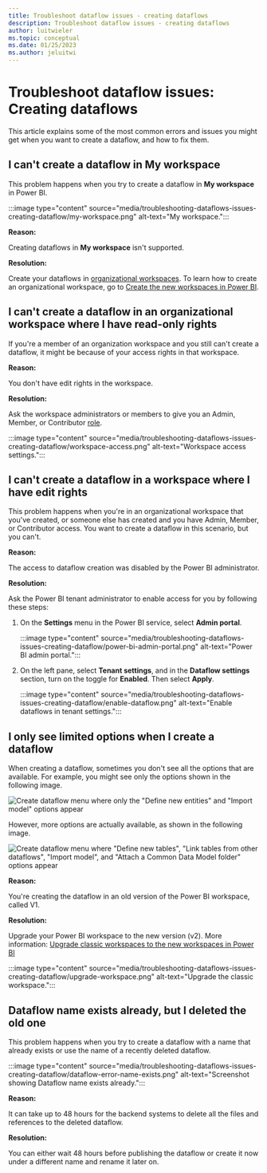 ```yaml
---
title: Troubleshoot dataflow issues - creating dataflows
description: Troubleshoot dataflow issues - creating dataflows
author: luitwieler
ms.topic: conceptual
ms.date: 01/25/2023
ms.author: jeluitwi
---
```


# Troubleshoot dataflow issues: Creating dataflows

This article explains some of the most common errors and issues you might get when you want to create a dataflow, and how to fix them.

## I can't create a dataflow in My workspace

This problem happens when you try to create a dataflow in **My workspace** in Power BI.

:::image type="content" source="media/troubleshooting-dataflows-issues-creating-dataflow/my-workspace.png" alt-text="My workspace.":::

**Reason:**

Creating dataflows in **My workspace** isn't supported.

**Resolution:**

Create your dataflows in [organizational workspaces](/power-bi/collaborate-share/service-create-the-new-workspaces). To learn how to create an organizational workspace, go to [Create the new workspaces in Power BI](/power-bi/collaborate-share/service-create-the-new-workspaces).

## I can't create a dataflow in an organizational workspace where I have read-only rights

If you're a member of an organization workspace and you still can't create a dataflow, it might be because of your access rights in that workspace.

**Reason:**

You don't have edit rights in the workspace.

**Resolution:**

Ask the workspace administrators or members to give you an Admin, Member, or Contributor [role](/power-bi/collaborate-share/service-new-workspaces#roles-in-the-new-workspaces).

:::image type="content" source="media/troubleshooting-dataflows-issues-creating-dataflow/workspace-access.png" alt-text="Workspace access settings.":::

## I can't create a dataflow in a workspace where I have edit rights

This problem happens when you're in an organizational workspace that you've created, or someone else has created and you have Admin, Member, or Contributor access. You want to create a dataflow in this scenario, but you can't.

**Reason:**

The access to dataflow creation was disabled by the Power BI administrator.

**Resolution:**

Ask the Power BI tenant administrator to enable access for you by following these steps:

1. On the **Settings** menu in the Power BI service, select **Admin portal**.

   :::image type="content" source="media/troubleshooting-dataflows-issues-creating-dataflow/power-bi-admin-portal.png" alt-text="Power BI admin portal.":::

2. On the left pane, select **Tenant settings**, and in the **Dataflow settings** section, turn on the toggle for **Enabled**. Then select **Apply**.

   :::image type="content" source="media/troubleshooting-dataflows-issues-creating-dataflow/enable-dataflow.png" alt-text="Enable dataflows in tenant settings.":::

## I only see limited options when I create a dataflow

When creating a dataflow, sometimes you don't see all the options that are available. For example, you might see only the options shown in the following image.

![Create dataflow menu where only the "Define new entities" and "Import model" options appear](media/troubleshooting-dataflows-issues-creating-dataflow/dataflow-creation-limited.png)

However, more options are actually available, as shown in the following image.

![Create dataflow menu where "Define new tables", "Link tables from other dataflows", "Import model", and "Attach a Common Data Model folder" options appear](media/troubleshooting-dataflows-issues-creating-dataflow/dataflow-creation-full.png)

**Reason:**

You're creating the dataflow in an old version of the Power BI workspace, called V1.

**Resolution:**

Upgrade your Power BI workspace to the new version (v2). More information: [Upgrade classic workspaces to the new workspaces in Power BI](/power-bi/collaborate-share/service-upgrade-workspaces)

:::image type="content" source="media/troubleshooting-dataflows-issues-creating-dataflow/upgrade-workspace.png" alt-text="Upgrade the classic workspace.":::

## Dataflow name exists already, but I deleted the old one

This problem happens when you try to create a dataflow with a name that already exists or use the name of a recently deleted dataflow.

   :::image type="content" source="media/troubleshooting-dataflows-issues-creating-dataflow/dataflow-error-name-exists.png" alt-text="Screenshot showing Dataflow name exists already.":::

**Reason:**

It can take up to 48 hours for the backend systems to delete all the files and references to the deleted dataflow.

**Resolution:**

You can either wait 48 hours before publishing the dataflow or create it now under a different name and rename it later on.
